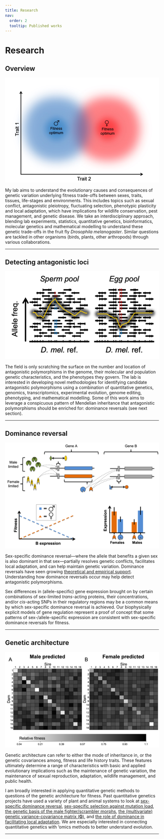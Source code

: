 ```yaml
---
title: Research
nav:
  order: 2
  tooltip: Published works
---
```


# Research

## Overview

![Sex-specific fitness optima](../images/Sex-specific+fitness+optima.jpg)

My lab aims to understand the evolutionary causes and consequences of genetic variation underlying fitness trade-offs between sexes, traits, tissues, life-stages and environments. This includes topics such as sexual conflict, antagonistic pleiotropy, fluctuating selection, phenotypic plasticity and local adaptation, which have implications for wildlife conservation, pest management, and genetic disease. We take an interdisciplinary approach, blending lab experiments, statistics, quantitative genetics, bioinformatics, molecular genetics and mathematical modelling to understand these genetic trade-offs in the fruit fly *Drosophila melanogaster*. Similar questions are tackled in other organisms (birds, plants, other arthropods) through various collaborations.

---

## Detecting antagonistic loci

![Reproductive Fst](../images/ReproductiveFst.png)

The field is only scratching the surface on the number and location of antagonistic polymorphisms in the genome, their molecular and population genetic characteristics, and the phenotypes they govern. The lab is interested in developing novel methodologies for identifying candidate antagonistic polymorphisms using a combination of quantitative genetics, genomics, transcriptomics, experimental evolution, genome editing, phenotyping, and mathematical modelling. Some of this work aims to leverage a conspicuous pattern of Mendelian inheritance that antagonistic polymorphisms should be enriched for: dominance reversals (see next section).

---

## Dominance reversal

![Biophys model](../images/Biophys+model.png)

Sex-specific dominance reversal—where the allele that benefits a given sex is also dominant in that sex—partially resolves genetic conflicts, facilitates local adaptation, and can help maintain genetic variation. Dominance reversals have seen growing [theoretical and empirical support](https://royalsocietypublishing.org/doi/full/10.1098/rspb.2023.2816). Understanding how dominance reversals occur may help detect antagonistic polymorphisms.

Sex differences in (allele-specific) gene expression brought on by certain combinations of sex-limited *trans*-acting proteins, their concentrations, and/or *cis*-acting SNPs in their regulatory regions may be a common means by which sex-specific dominance reversal is achieved. Our biophysically explicit models of gene regulation represent a proof of concept that some patterns of sex-/allele-specific expression are consistent with sex-specific dominance reversals for fitness.

---

## Genetic architecture

![Diallel heatmap](../images/Diallel+heatmap.jpg)

Genetic architecture can refer to either the mode of inheritance in, or the genetic covariances among, fitness and life history traits. These features ultimately determine a range of characteristics with basic and applied evolutionary implications such as the maintenance of genetic variation, the maintenance of sexual reproduction, adaptation, wildlife management, and public health.

I am broadly interested in applying quantitative genetic methods to questions of the genetic architecture for fitness. Past quantitative genetics projects have used a variety of plant and animal systems to look at [sex-specific dominance reversal](https://journals.plos.org/plosbiology/article?id=10.1371/journal.pbio.2006810), [sex-specific selection against mutation load](https://academic.oup.com/evlett/article/5/4/328/6697686), [the genetic basis of the male fighter/scrambler morphs](https://academic.oup.com/evolut/article/77/6/1289/7059090), [the (multivariate) genetic variance-covariance matrix (**G**)](https://royalsocietypublishing.org/doi/full/10.1098/rspb.2020.2908), and [the role of dominance in facilitating local adaptation](https://www.biorxiv.org/content/10.1101/2022.10.01.510426v1.abstract). We are especially interested in connecting quantitative genetics with ‘omics methods to better understand evolution.

---
